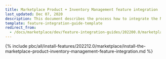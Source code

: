 ```yaml
---
title: Marketplace Product + Inventory Management feature integration
last_updated: Dec 07, 2020
description: This document describes the process how to integrate the Marketplace Product + Inventory Management feature into a Spryker project.
template: feature-integration-guide-template
redirect_from:
  - /docs/marketplace/dev/feature-integration-guides/202200.0/marketplace-product-inventory-management-feature-integration.html
---
```


{% include pbc/all/install-features/202212.0/marketplace/install-the-marketplace-product-inventory-management-feature-integration.md %} <!-- To edit, see /_includes/pbc/all/install-features/202212.0/marketplace/install-the-marketplace-product-inventory-management-feature-integration.md -->
